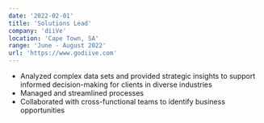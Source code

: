 ```yaml
---
date: '2022-02-01'
title: 'Solutions Lead'
company: 'diiVe'
location: 'Cape Town, SA'
range: 'June - August 2022'
url: 'https://www.godiive.com'
---
```


- Analyzed complex data sets and provided strategic insights to support informed decision-making for clients in diverse industries
- Managed and streamlined processes
- Collaborated with cross-functional teams to identify business opportunities

